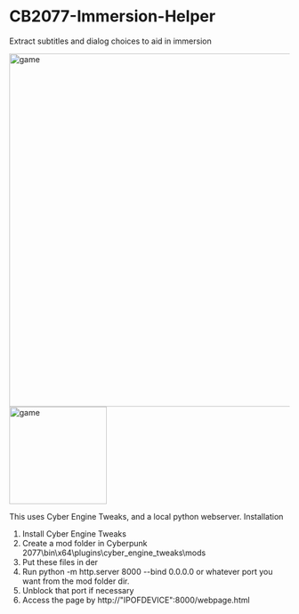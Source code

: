 # CB2077-Immersion-Helper
Extract subtitles and dialog choices to aid in immersion

<img width="635" alt="game" src="https://github.com/user-attachments/assets/9ffb4f14-9dc7-468e-a807-c0c91de49d38" />
<img width="175" alt="game" src="https://github.com/user-attachments/assets/123add18-06db-4064-bce4-034f538984fc" />


This uses Cyber Engine Tweaks, and a local python webserver.
Installation
1. Install Cyber Engine Tweaks
2. Create a mod folder in Cyberpunk 2077\bin\x64\plugins\cyber_engine_tweaks\mods
3. Put these files in der
4. Run python -m http.server 8000 --bind 0.0.0.0 or whatever port you want from the mod folder dir.
5. Unblock that port if necessary
6. Access the page by http://"IPOFDEVICE":8000/webpage.html
